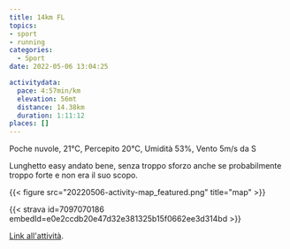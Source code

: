 ```yaml
---
title: 14km FL
topics:
- sport
- running
categories: 
  - Sport
date: 2022-05-06 13:04:25

activitydata:
  pace: 4:57min/km
  elevation: 56mt
  distance: 14.38km
  duration: 1:11:12
places: []
---
```


Poche nuvole, 21°C, Percepito 20°C, Umidità 53%, Vento 5m/s da S

<!--more-->

Lunghetto easy andato bene, senza troppo sforzo anche se probabilmente troppo forte e non era il suo scopo.

{{<  figure src="20220506-activity-map_featured.png" title="map" >}}

{{< strava id=7097070186 embedId=e0e2ccdb20e47d32e381325b15f0662ee3d314bd >}}

[Link all'attività](https://strava.com/activities/7097070186).
